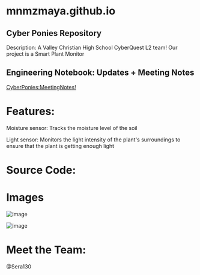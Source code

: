 # mnmzmaya.github.io

## Cyber Ponies Repository

Description: A Valley Christian High School CyberQuest L2 team! Our project is a Smart Plant Monitor 

## Engineering Notebook: Updates + Meeting Notes
[CyberPonies:MeetingNotes!](https://docs.google.com/document/d/1z-QsHLBlsf0Ue8e-Vi6UJ9-FZVHO9VlD3msjy8PQWck/edit?usp=sharing)

# Features:
Moisture sensor: Tracks the moisture level of the soil

Light sensor: Monitors the light intensity of the plant's surroundings to ensure that the plant is getting enough light

# Source Code:

# Images
![image](https://github.com/user-attachments/assets/04828285-47b2-49d1-bc0a-2e8be3071ebd)

![image](https://github.com/user-attachments/assets/4fef9542-286d-4552-a2df-3f1034ae879f)


# Meet the Team:
@Sera130
